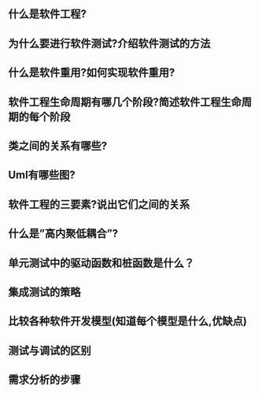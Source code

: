 ## 什么是软件工程?
## 为什么要进行软件测试?介绍软件测试的方法
## 什么是软件重用?如何实现软件重用?
## 软件工程生命周期有哪几个阶段?简述软件工程生命周期的每个阶段
## 类之间的关系有哪些?
## Uml有哪些图?
## 软件工程的三要素?说出它们之间的关系
## 什么是”高内聚低耦合”?
## 单元测试中的驱动函数和桩函数是什么？
## 集成测试的策略
## 比较各种软件开发模型(知道每个模型是什么,优缺点)
## 测试与调试的区别
## 需求分析的步骤

